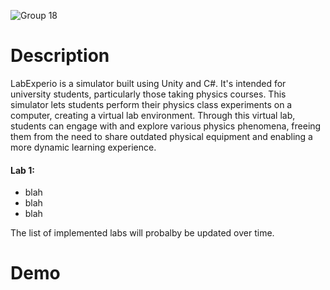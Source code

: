 ![Group 18](https://github.com/helenochcka/LabExperio/assets/114440485/919375ac-316b-4bc4-a72d-ec0403d175cf)

# Description
LabExperio is a simulator built using Unity and C#. It's intended for university students, particularly those taking physics courses. This simulator lets students perform their physics class experiments on a computer, creating a virtual lab environment. Through this virtual lab, students can engage with and explore various physics phenomena, freeing them from the need to share outdated physical equipment and enabling a more dynamic learning experience.


#### Lab 1:
- blah
- blah
- blah


The list of implemented labs will probalby be updated over time.


# Demo
